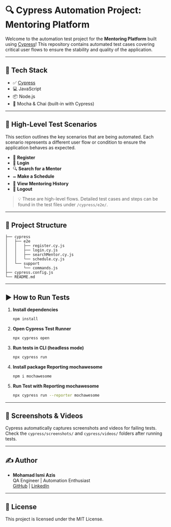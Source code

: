 # 🔍 Cypress Automation Project: Mentoring Platform

Welcome to the automation test project for the **Mentoring Platform** built using [Cypress](https://www.cypress.io/)! This repository contains automated test cases covering critical user flows to ensure the stability and quality of the application.

---

## 🚀 Tech Stack

- ✅ [Cypress](https://www.cypress.io/)
- 💻 JavaScript
- 📦 Node.js
- 🧪 Mocha & Chai (built-in with Cypress)

---

## 🎯 High-Level Test Scenarios

This section outlines the key scenarios that are being automated. Each scenario represents a different user flow or condition to ensure the application behaves as expected.

- 📝 **Register**
- 🔐 **Login**
- 🔍 **Search for a Mentor**
- 🗕️ **Make a Schedule**
- 🧾 **View Mentoring History**
- 🚪 **Logout**

> 💡 These are high-level flows. Detailed test cases and steps can be found in the test files under `/cypress/e2e/`.

---

## 📁 Project Structure

```
├── cypress
│   ├── e2e
│   │   ├── register.cy.js
│   │   ├── login.cy.js
│   │   ├── searchMentor.cy.js
│   │   └── schedule.cy.js
│   └── support
│       └── commands.js
├── cypress.config.js
└── README.md
```

---

## ▶️ How to Run Tests

1. **Install dependencies**

   ```bash
   npm install
   ```

2. **Open Cypress Test Runner**

   ```bash
   npx cypress open
   ```

3. **Run tests in CLI (headless mode)**

   ```bash
   npx cypress run
   ```

4. **Install package Reporting mochawesome**

   ```bash
   npm i mochawesome
   ```

5. **Run Test with Reporting mochawesome**

   ```bash
   npx cypress run --reporter mochawesome
   ```

---

## 📸 Screenshots & Videos

Cypress automatically captures screenshots and videos for failing tests.\
Check the `cypress/screenshots/` and `cypress/videos/` folders after running tests.

---

## ✍️ Author

- **Mohamad Ismi Azis**\
  QA Engineer | Automation Enthusiast\
  [GitHub](https://github.com/ismiazis96) | [LinkedIn](https://linkedin.com/in/ismiazis96)

---

## 📃 License

This project is licensed under the MIT License.
